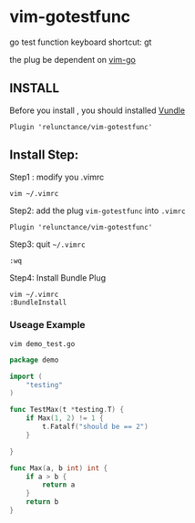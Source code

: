 # vim-gotestfunc
go test function keyboard shortcut: gt

the plug be dependent on [vim-go](https://github.com/fatih/vim-go)

## INSTALL

Before you install , you should installed [Vundle](https://github.com/VundleVim/Vundle.vim)


```vim
Plugin 'relunctance/vim-gotestfunc'
```





## Install Step:

Step1 : modify you .vimrc 

```
vim ~/.vimrc
```

Step2: add the plug `vim-gotestfunc` into `.vimrc`

```vim
Plugin 'relunctance/vim-gotestfunc'
```

Step3: quit `~/.vimrc`
```
:wq
```

Step4: Install Bundle Plug

```
vim ~/.vimrc
:BundleInstall
```
    

### Useage Example

`vim demo_test.go`

```go
package demo

import ( 
    "testing"
)

func TestMax(t *testing.T) { 
    if Max(1, 2) != 1 { 
        t.Fatalf("should be == 2")
    } 

}

func Max(a, b int) int { 
    if a > b { 
        return a 
    } 
    return b 
}
```
